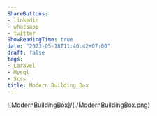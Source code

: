 ```yaml
---
ShareButtons:
- linkedin
- whatsapp
- twitter
ShowReadingTime: true
date: "2023-05-18T11:40:42+07:00"
draft: false
tags:
- Laravel
- Mysql
- Scss
title: Modern Building Box
---
```



![ModernBuildingBox]/(./ModernBuildingBox.png)